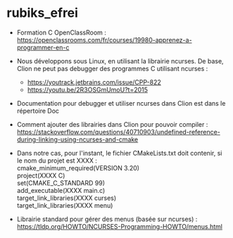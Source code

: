 # rubiks_efrei
* Formation C OpenClassRoom : https://openclassrooms.com/fr/courses/19980-apprenez-a-programmer-en-c
* Nous développons sous Linux, en utilisant la librairie ncurses. De base, Clion ne peut pas debugger des programmes C utilisant ncurses :
  * https://youtrack.jetbrains.com/issue/CPP-822
  * https://youtu.be/2R3OSGmUmoU?t=2015
* Documentation pour debugger et utiliser ncurses dans Clion est dans le répertoire Doc  

* Comment ajouter des librairies dans Clion pour pouvoir compiler : https://stackoverflow.com/questions/40710903/undefined-reference-during-linking-using-ncurses-and-cmake <br />

* Dans notre cas, pour l'instant, le fichier CMakeLists.txt doit contenir, si le nom du projet est XXXX :  
  cmake_minimum_required(VERSION 3.20) <br />
  project(XXXX C) <br />
  set(CMAKE_C_STANDARD 99) <br />
  add_executable(XXXX main.c) <br />
  target_link_libraries(XXXX curses) <br />
  target_link_libraries(XXXX menu) <br />
* Librairie standard pour gérer des menus (basée sur ncurses) : https://tldp.org/HOWTO/NCURSES-Programming-HOWTO/menus.html
